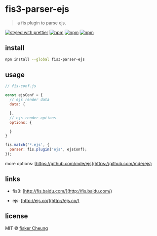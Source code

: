 # fis3-parser-ejs

> a fis plugin to parse ejs.

[![styled with prettier](https://img.shields.io/badge/styled_with-prettier-ff69b4.svg?style=flat-square)](https://github.com/prettier/prettier)
[![npm](https://img.shields.io/npm/v/fis3-parser-ejs.svg?style=flat-square)](https://www.npmjs.com/package/fis3-parser-ejs)
[![npm](https://img.shields.io/npm/dt/fis3-parser-ejs.svg?style=flat-square)](https://www.npmjs.com/package/fis3-parser-ejs)
[![npm](https://img.shields.io/npm/dm/fis3-parser-ejs.svg?style=flat-square)](https://www.npmjs.com/package/fis3-parser-ejs)

## install

```sh
npm install --global fis3-parser-ejs
```

## usage

```js
// fis-conf.js

const ejsConf = {
  // ejs render data
  data: {

  },
  // ejs render options
  options: {

  }
}

fis.match('*.ejs', {
  parser: fis.plugin('ejs', ejsConf);
});
```

more options: [https://github.com/mde/ejs](https://github.com/mde/ejs)

## links

- fis3: [http://fis.baidu.com/](http://fis.baidu.com/)

- ejs: [http://ejs.co/](http://ejs.co/)

## license

MIT © [fisker Cheung](https://www.fiskercheung.com/)
